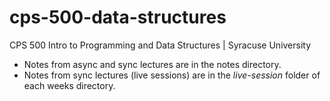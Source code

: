 # cps-500-data-structures
CPS 500 Intro to Programming and Data Structures | Syracuse University

- Notes from async and sync lectures are in the notes directory.
- Notes from sync lectures (live sessions) are in the *live-session* folder of each weeks directory.

